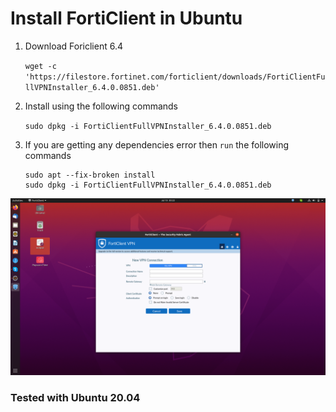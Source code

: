 # Install FortiClient in Ubuntu

1. Download Foriclient 6.4

	`wget -c 'https://filestore.fortinet.com/forticlient/downloads/FortiClientFullVPNInstaller_6.4.0.0851.deb'`

2. Install using the following commands

	`sudo dpkg -i FortiClientFullVPNInstaller_6.4.0.0851.deb`

3. If you are getting any dependencies error then `run` the following commands
	```
	sudo apt --fix-broken install
	sudo dpkg -i FortiClientFullVPNInstaller_6.4.0.0851.deb
	```


![FortiClient output](Forticlient.png)  

### Tested with Ubuntu 20.04
